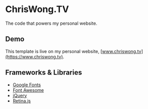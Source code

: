 # ChrisWong.TV
The code that powers my personal website.

## Demo
This template is live on my personal website, [www.chriswong.tv](https://www.chriswong.tv).

## Frameworks & Libraries
* [Google Fonts](https://fonts.google.com/)
* [Font Awesome](http://fontawesome.io/)
* [jQuery](http://jquery.com/)
* [Retina.js](http://imulus.github.io/retinajs/)